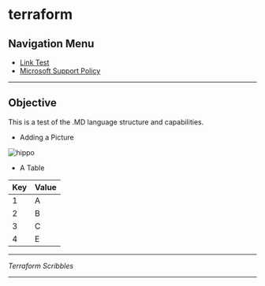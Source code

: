 # terraform

## Navigation Menu

* [Link Test](https://www.bing.be)
* [Microsoft Support Policy](./SUPPORT.md)

---

## Objective

This is a test of the .MD language structure and capabilities.

 * Adding a Picture
  
![hippo](https://github.githubassets.com/images/modules/logos_page/Octocat.png)

 * A Table
 
 | Key | Value |
|----------------------------------------------------------------------------------|-----------------------------------------------------------------------------------------------------------------------------------------------------------------------------------------------------------------------------------------------------|
| 1 | A |
| 2 | B |
| 3 | C |
| 4 | E |
---

_Terraform Scribbles_

---
